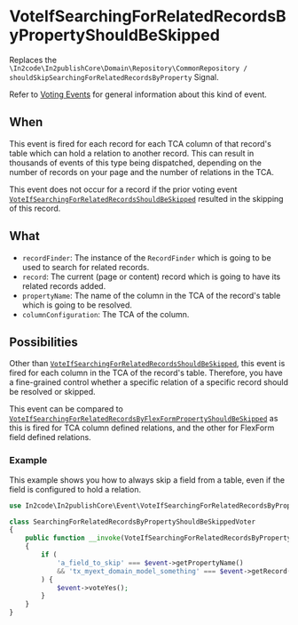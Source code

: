 # VoteIfSearchingForRelatedRecordsByPropertyShouldBeSkipped

Replaces the
`\In2code\In2publishCore\Domain\Repository\CommonRepository / shouldSkipSearchingForRelatedRecordsByProperty` Signal.

Refer to [Voting Events](Voting-Events.md) for general information about this kind of event.

## When

This event is fired for each record for each TCA column of that record's table which can hold a relation to another
record. This can result in thousands of events of this type being dispatched, depending on the number of records on your
page and the number of relations in the TCA.

This event does not occur for a record if the prior voting event
[`VoteIfSearchingForRelatedRecordsShouldBeSkipped`](VoteIfSearchingForRelatedRecordsShouldBeSkipped.md) resulted in the
skipping of this record.

## What

* `recordFinder`: The instance of the `RecordFinder` which is going to be used to search for related records.
* `record`: The current (page or content) record which is going to have its related records added.
* `propertyName`: The name of the column in the TCA of the record's table which is going to be resolved.
* `columnConfiguration`: The TCA of the column.

## Possibilities

Other than [`VoteIfSearchingForRelatedRecordsShouldBeSkipped`](VoteIfSearchingForRelatedRecordsShouldBeSkipped.md), this
event is fired for each column in the TCA of the record's table. Therefore, you have a fine-grained control whether a
specific relation of a specific record should be resolved or skipped.

This event can be compared to
[`VoteIfSearchingForRelatedRecordsByFlexFormPropertyShouldBeSkipped`](VoteIfSearchingForRelatedRecordsByFlexFormPropertyShouldBeSkipped.md)
as this is fired for TCA column defined relations, and the other for FlexForm field defined relations.

### Example

This example shows you how to always skip a field from a table, even if the field is configured to hold a relation.

```php
use In2code\In2publishCore\Event\VoteIfSearchingForRelatedRecordsByPropertyShouldBeSkipped;

class SearchingForRelatedRecordsByPropertyShouldBeSkippedVoter
{
    public function __invoke(VoteIfSearchingForRelatedRecordsByPropertyShouldBeSkipped $event): void
    {
        if (
            'a_field_to_skip' === $event->getPropertyName()
            && 'tx_myext_domain_model_something' === $event->getRecord()->getTableName()
        ) {
            $event->voteYes();
        }
    }
}
```
